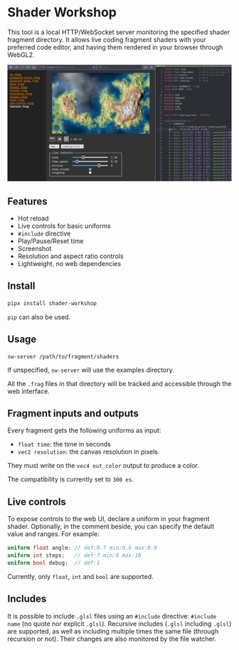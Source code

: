 # Shader Workshop

This tool is a local HTTP/WebSocket server monitoring the specified shader
fragment directory. It allows live coding fragment shaders with your preferred
code editor, and having them rendered in your browser through WebGL2.

![screenshot](.screenshot.png)

## Features

- Hot reload
- Live controls for basic uniforms
- `#include` directive
- Play/Pause/Reset time
- Screenshot
- Resolution and aspect ratio controls
- Lightweight, no web dependencies

## Install

```sh
pipx install shader-workshop
```

`pip` can also be used.

## Usage

```
sw-server /path/to/fragment/shaders
```

If unspecified, `sw-server` will use the examples directory.

All the `.frag` files in that directory will be tracked and accessible through
the web interface.

## Fragment inputs and outputs

Every fragment gets the following uniforms as input:

- `float time`: the time in seconds
- `vec2 resolution`: the canvas resolution in pixels

They must write on the `vec4 out_color` output to produce a color.

The compatibility is currently set to `300 es`.

## Live controls

To expose controls to the web UI, declare a uniform in your fragment shader.
Optionally, in the comment beside, you can specify the default value and ranges.
For example:

```glsl
uniform float angle; // def:0.7 min:0.6 max:0.9
uniform int steps;   // def:7 min:0 max:10
uniform bool debug;  // def:1
```

Currently, only `float`, `int` and `bool` are supported.

## Includes

It is possible to include `.glsl` files using an `#include` directive:
`#include name` (no quote nor explicit `.glsl`). Recursive includes (`.glsl`
including `.glsl`) are supported, as well as including multiple times the same
file (through recursion or not). Their changes are also monitored by the file
watcher.
